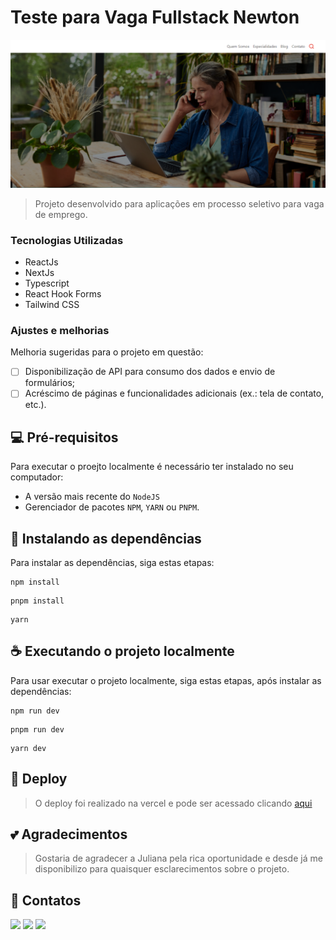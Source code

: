 # Teste para Vaga Fullstack Newton

<img src="imagem.png" alt="Exemplo imagem">

> Projeto desenvolvido para aplicações em processo seletivo para vaga de emprego.

### Tecnologias Utilizadas

- ReactJs
- NextJs
- Typescript
- React Hook Forms
- Tailwind CSS

### Ajustes e melhorias

Melhoria sugeridas para o projeto em questão:

- [ ] Disponibilização de API para consumo  dos dados e envio de formulários;
- [ ] Acréscimo de páginas e  funcionalidades adicionais (ex.: tela de contato, etc.).

## 💻 Pré-requisitos

Para executar o proejto localmente é necessário ter  instalado no seu computador:

- A versão mais recente do `NodeJS`
- Gerenciador de pacotes `NPM`, `YARN` ou `PNPM`.

## 🔧 Instalando as dependências

Para instalar as dependências, siga estas etapas:

```
npm install
```
```
pnpm install
```
```
yarn
```

## ☕ Executando o projeto localmente

Para usar executar o projeto localmente, siga estas etapas, após instalar as dependências:

```
npm run dev
```
```
pnpm run dev
```
```
yarn dev
```

## 🚀 Deploy

> O deploy foi realizado na vercel e pode ser acessado clicando [aqui](https://newton-fullstack-test.vercel.app/)

## 💕 Agradecimentos

> Gostaria de agradecer a Juliana pela rica oportunidade e desde já me disponibilizo para quaisquer esclarecimentos sobre o projeto.

## 🪪 Contatos
<div> 
  <a href="https://instagram.com/kell.romao" target="_blank"><img src="https://img.shields.io/badge/-Instagram-%23E4405F?style=for-the-badge&logo=instagram&logoColor=white" target="_blank"></a>
  <a href = "mailto:kelvinsilvadev@gmail.com"><img src="https://img.shields.io/badge/-Gmail-%23333?style=for-the-badge&logo=gmail&logoColor=white" target="_blank"></a>
  <a href="https://www.linkedin.com/in/kelvin-oliveira-romao" target="_blank"><img src="https://img.shields.io/badge/-LinkedIn-%230077B5?style=for-the-badge&logo=linkedin&logoColor=white" target="_blank"></a> 
</div>
